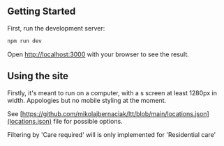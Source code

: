 ## Getting Started

First, run the development server:

```bash
npm run dev
```

Open [http://localhost:3000](http://localhost:3000) with your browser to see the result.

## Using the site

Firstly, it's meant to run on a computer, with a s screen at least 1280px in width. Appologies but no mobile styling at the moment.

See [https://github.com/mikolajbernaciak/ltt/blob/main/locations.json](locations.json) file for possible options.

Filtering by 'Care required' will is only implemented for 'Residential care'
